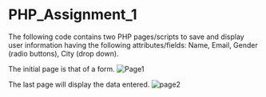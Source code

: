 # PHP_Assignment_1

The following code contains two PHP pages/scripts to save and display user information having the following attributes/fields: Name, Email, Gender (radio buttons), City (drop down).

The initial page is that of a form.
![Page1](https://github.com/manasbhardwaj18/php_assignment1/assets/133231315/48934278-59cd-452e-94c2-f07611ecbb2f)


The last page will display the data entered.
![page2](https://github.com/manasbhardwaj18/php_assignment1/assets/133231315/e8de3ac9-2955-4772-a64f-af97f322a57b)


